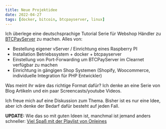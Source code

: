 ```yaml
---
title: Neue Projektidee
date: 2022-04-27
tags: [docker, bitcoin, btcpayserver, linux]
---
```


Ich überlege eine deutschsprachige Tutorial Serie für Webshop Händler zu [BTCPayServer](https://www.btcpayserver.org) zu machen. Alles von:

- Bestellung eigener vServer / Einrichtung eines Raspberry PI
- Installation Betriebssystem + docker + btcpayserver
- Einstellung von Port-Forwarding um BTCPayServer im Clearnet verfügbar zu machen
- Einrichtung in gängigen Shop Systemen (Shopify, Woocommerce, individuelle Integration für PHP Entwickler)

Was meint ihr wäre das richtige Format dafür? Ich denke an eine Serie von Blog Artikeln und ein paar Screencasts/youtube Videos.

Ich freue mich auf eine Diskussion zum Thema. Bisher ist es nur eine Idee, aber ich denke der Bedarf dafür besteht auf jeden Fall.

**UPDATE:** Wie das so mit guten Ideen ist, manchmal ist jemand anders schneller: [Viel Spaß mit der Playlist von Onleines](https://www.youtube.com/playlist?list=PLUY9KXtnF_XopEkXxIQNsGVip9D04Nk8f)